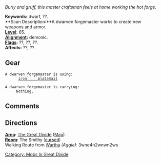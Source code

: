 *Burly and gruff, this master craftsman feels at home working the hot
forge.*

**Keywords:** dwarf, ??.  
**Scan Description:**A dwarven forgemaster works to create new weapons
and armor.  
**[Level](Level "wikilink"):** 65.  
**[Alignment](Alignment "wikilink"):** demonic.  
**[Flags](:Category:_Mob_Types "wikilink"):** ??, ??, ??.  
**Affects:** ??, ??.  

## Gear

`A dwarven forgemaster is using:`  
<worn on body>`      `[`iron`` ``platemail`](Iron_Platemail "wikilink")

`A dwarven forgemaster is carrying:`  
`     Nothing.`

## Comments

## Directions

**[Area](:Category:_Areas "wikilink"):** [The Great
Divide](:Category:_Great_Divide "wikilink")
([Map](Great_Divide_Map "wikilink")).  
**[Room](:Category:_Rooms "wikilink"):** The Smithy
([cursed](Cursed_Rooms "wikilink"))  
Walking Route from [Wartha](Wartha "wikilink") *(Aggie)*: 3wne4n2wnwn2ws

[Category: Mobs In Great
Divide](Category:_Mobs_In_Great_Divide "wikilink")
